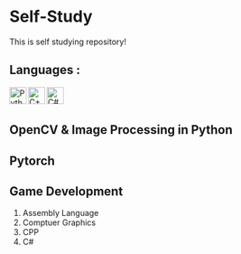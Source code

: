 # Self-Study
This is self studying repository!

## Languages :
<img align="left" alt="Python" width="30px" src="https://img.icons8.com/color/48/000000/python.png" />
<img align="left" alt="C++" width="30px" src="https://img.icons8.com/color/48/000000/c-plus-plus-logo.png"/>
<img align="left" alt="C#" width="30px" src="https://img.icons8.com/color/48/000000/c-sharp-logo.png"/>

<br/>
<br/>

## OpenCV & Image Processing in Python

## Pytorch

## Game Development
1. Assembly Language
2. Comptuer Graphics
3. CPP
4. C#
